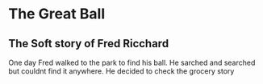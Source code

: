 # The Great Ball

## The Soft story of Fred Ricchard 
One day Fred walked to the park to find his ball. He sarched and searched but couldnt find it anywhere. He decided to check the grocery story
